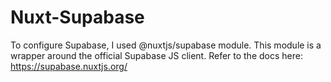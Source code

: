 # Nuxt-Supabase

To configure Supabase, I used @nuxtjs/supabase module. This module is a wrapper around the official Supabase JS client.
Refer to the docs here: https://supabase.nuxtjs.org/